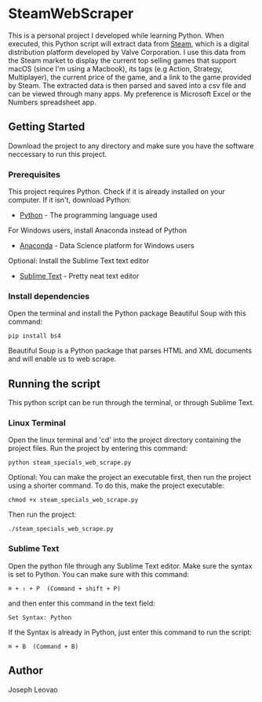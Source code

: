# SteamWebScraper
This is a personal project I developed while learning Python. When executed, this Python script will extract data from [Steam](http://store.steampowered.com/), which is a digital distribution platform developed by Valve Corporation. I use this data from the Steam market to display the current top selling games that support macOS (since I'm using a Macbook), its tags (e.g Action, Strategy, Multiplayer), the current price of the game, and a link to the game provided by Steam. The extracted data is then parsed and saved into a csv file and can be viewed through many apps. My preference is Microsoft Excel or the Numbers spreadsheet app. 

## Getting Started
Download the project to any directory and make sure you have the software neccessary to run this project.

### Prerequisites
This project requires Python. Check if it is already installed on your computer. If it isn't, download Python:

* [Python](https://www.python.org/downloads/) - The programming language used

For Windows users, install Anaconda instead of Python

* [Anaconda](https://www.anaconda.com/download/#wi) - Data Science platform for Windows users

Optional: Install the Sublime Text text editor

* [Sublime Text](https://www.sublimetext.com/3) - Pretty neat text editor

### Install dependencies
Open the terminal and install the Python package Beautiful Soup with this command:

```
pip install bs4
```

Beautiful Soup is a Python package that parses HTML and XML documents and will enable us to web scrape.

## Running the script
This python script can be run through the terminal, or through Sublime Text.

### Linux Terminal
Open the linux terminal and 'cd' into the project directory containing the project files. Run the project by entering this command:

```
python steam_specials_web_scrape.py
```

Optional: You can make the project an executable first, then run the project using a shorter command. To do this, make the project executable:

```
chmod +x steam_specials_web_scrape.py
```

Then run the project:

```
./steam_specials_web_scrape.py
```

### Sublime Text
Open the python file through any Sublime Text editor. Make sure the syntax is set to Python. You can make sure with this command:

```
⌘ + ⇧ + P  (Command + shift + P)
```

and then enter this command in the text field:

```
Set Syntax: Python
```

If the Syntax is already in Python, just enter this command to run the script:

```
⌘ + B  (Command + B)
```

## Author
Joseph Leovao
